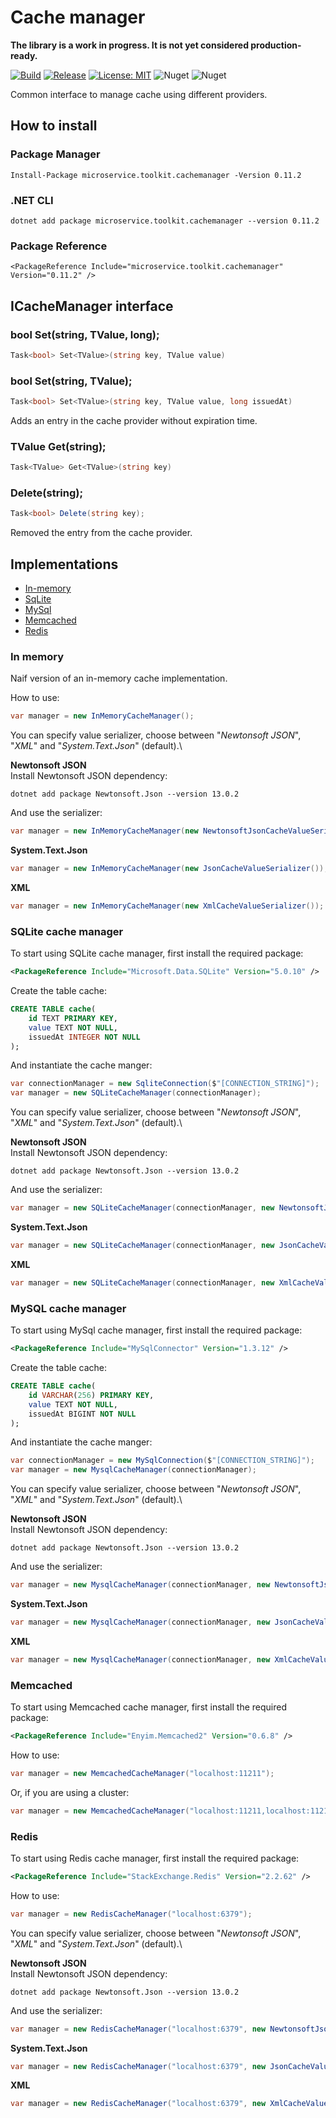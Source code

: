 ﻿# Cache manager

__The library is a work in progress. It is not yet considered production-ready.__

[![Build](https://github.com/MpStyle/microservicetoolkit/actions/workflows/build.yml/badge.svg)](https://github.com/MpStyle/microservicetoolkit/actions/workflows/build.yml)
[![Release](https://github.com/MpStyle/microservicetoolkit/actions/workflows/release.yml/badge.svg)](https://github.com/MpStyle/microservicetoolkit/actions/workflows/release.yml)
[![License: MIT](https://img.shields.io/badge/License-MIT-yellow.svg)](https://opensource.org/licenses/MIT)
![Nuget](https://img.shields.io/nuget/dt/microservice.toolkit.cachemanager)
![Nuget](https://img.shields.io/nuget/v/microservice.toolkit.cachemanager)

Common interface to manage cache using different providers.

## How to install

### Package Manager
```
Install-Package microservice.toolkit.cachemanager -Version 0.11.2
```

### .NET CLI
```
dotnet add package microservice.toolkit.cachemanager --version 0.11.2
```

### Package Reference
```
<PackageReference Include="microservice.toolkit.cachemanager" Version="0.11.2" />
```

## ICacheManager interface

### bool Set(string, TValue, long);

```C#
Task<bool> Set<TValue>(string key, TValue value)
```

### bool Set<TValue>(string, TValue);

```C#
Task<bool> Set<TValue>(string key, TValue value, long issuedAt)
```

Adds an entry in the cache provider without expiration time.

### TValue Get(string);

```C#
Task<TValue> Get<TValue>(string key)
```

### Delete(string);
```C#
Task<bool> Delete(string key);
```

Removed the entry from the cache provider.

## Implementations
- [In-memory](#inmemory)
- [SqLite](#sqlite)
- [MySql](#mysql)
- [Memcached](#memcached)
- [Redis](#redis)

### In memory
<a name="inmemory"></a>
Naif version of an in-memory cache implementation.

How to use:
```C#
var manager = new InMemoryCacheManager();
```

You can specify value serializer, choose between "_Newtonsoft JSON_", "_XML_" and "_System.Text.Json_" (default).\

**Newtonsoft JSON**\
Install Newtonsoft JSON dependency:
```
dotnet add package Newtonsoft.Json --version 13.0.2
```
And use the serializer:
```C#
var manager = new InMemoryCacheManager(new NewtonsoftJsonCacheValueSerializer());
```

**System.Text.Json**
```C#
var manager = new InMemoryCacheManager(new JsonCacheValueSerializer());
```

**XML**
```C#
var manager = new InMemoryCacheManager(new XmlCacheValueSerializer());
```

### SQLite cache manager

<a name="sqlite"></a>
To start using SQLite cache manager, first install the required package:
```xml
<PackageReference Include="Microsoft.Data.SQLite" Version="5.0.10" />
```

Create the table cache:

```sql
CREATE TABLE cache(
    id TEXT PRIMARY KEY,
    value TEXT NOT NULL,
    issuedAt INTEGER NOT NULL
);
```

And instantiate the cache manger:
```C#
var connectionManager = new SqliteConnection($"[CONNECTION_STRING]");
var manager = new SQLiteCacheManager(connectionManager);
```

You can specify value serializer, choose between "_Newtonsoft JSON_", "_XML_" and "_System.Text.Json_" (default).\

**Newtonsoft JSON**\
Install Newtonsoft JSON dependency:
```
dotnet add package Newtonsoft.Json --version 13.0.2
```
And use the serializer:
```C#
var manager = new SQLiteCacheManager(connectionManager, new NewtonsoftJsonCacheValueSerializer());
```

**System.Text.Json**
```C#
var manager = new SQLiteCacheManager(connectionManager, new JsonCacheValueSerializer());
```

**XML**
```C#
var manager = new SQLiteCacheManager(connectionManager, new XmlCacheValueSerializer());
```

### MySQL cache manager

<a name="mysql"></a>
To start using MySql cache manager, first install the required package:
```xml
<PackageReference Include="MySqlConnector" Version="1.3.12" />
```

Create the table cache:

```sql
CREATE TABLE cache(
    id VARCHAR(256) PRIMARY KEY,
    value TEXT NOT NULL,
    issuedAt BIGINT NOT NULL
);
```

And instantiate the cache manger:
```C#
var connectionManager = new MySqlConnection($"[CONNECTION_STRING]");
var manager = new MysqlCacheManager(connectionManager);
```

You can specify value serializer, choose between "_Newtonsoft JSON_", "_XML_" and "_System.Text.Json_" (default).\

**Newtonsoft JSON**\
Install Newtonsoft JSON dependency:
```
dotnet add package Newtonsoft.Json --version 13.0.2
```
And use the serializer:
```C#
var manager = new MysqlCacheManager(connectionManager, new NewtonsoftJsonCacheValueSerializer());
```

**System.Text.Json**
```C#
var manager = new MysqlCacheManager(connectionManager, new JsonCacheValueSerializer());
```

**XML**
```C#
var manager = new MysqlCacheManager(connectionManager, new XmlCacheValueSerializer());
```

### Memcached

<a name="memcached"></a>
To start using Memcached cache manager, first install the required package:
```xml
<PackageReference Include="Enyim.Memcached2" Version="0.6.8" />
```

How to use:
```C#
var manager = new MemcachedCacheManager("localhost:11211");
```
Or, if you are using a cluster:
```C#
var manager = new MemcachedCacheManager("localhost:11211,localhost:11212");
```

### Redis

<a name="redis"></a>
To start using Redis cache manager, first install the required package:
```xml
<PackageReference Include="StackExchange.Redis" Version="2.2.62" />
```

How to use:

```C#
var manager = new RedisCacheManager("localhost:6379");
```

You can specify value serializer, choose between "_Newtonsoft JSON_", "_XML_" and "_System.Text.Json_" (default).\

**Newtonsoft JSON**\
Install Newtonsoft JSON dependency:
```
dotnet add package Newtonsoft.Json --version 13.0.2
```
And use the serializer:
```C#
var manager = new RedisCacheManager("localhost:6379", new NewtonsoftJsonCacheValueSerializer());
```

**System.Text.Json**
```C#
var manager = new RedisCacheManager("localhost:6379", new JsonCacheValueSerializer());
```

**XML**
```C#
var manager = new RedisCacheManager("localhost:6379", new XmlCacheValueSerializer());
```